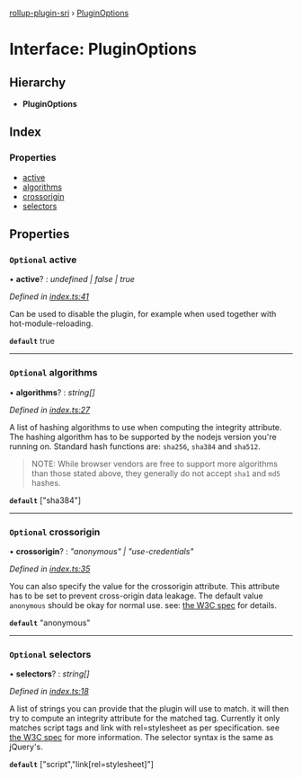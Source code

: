 [rollup-plugin-sri](../README.md) › [PluginOptions](pluginoptions.md)

# Interface: PluginOptions

## Hierarchy

* **PluginOptions**

## Index

### Properties

* [active](pluginoptions.md#optional-active)
* [algorithms](pluginoptions.md#optional-algorithms)
* [crossorigin](pluginoptions.md#optional-crossorigin)
* [selectors](pluginoptions.md#optional-selectors)

## Properties

### `Optional` active

• **active**? : *undefined | false | true*

*Defined in [index.ts:41](https://github.com/JonasKruckenberg/rollup-plugin-sri/blob/a8b2ca2/index.ts#L41)*

Can be used to disable the plugin, for example when used together with hot-module-reloading.

**`default`** true

___

### `Optional` algorithms

• **algorithms**? : *string[]*

*Defined in [index.ts:27](https://github.com/JonasKruckenberg/rollup-plugin-sri/blob/a8b2ca2/index.ts#L27)*

A list of hashing algorithms to use when computing the integrity attribute.
The hashing algorithm has to be supported by the nodejs version you're running on.
Standard hash functions are: `sha256`, `sha384` and `sha512`.
> NOTE: While browser vendors are free to support more algorithms than those stated above,
> they generally do not accept `sha1` and `md5` hashes.

**`default`** ["sha384"]

___

### `Optional` crossorigin

• **crossorigin**? : *"anonymous" | "use-credentials"*

*Defined in [index.ts:35](https://github.com/JonasKruckenberg/rollup-plugin-sri/blob/a8b2ca2/index.ts#L35)*

You can also specify the value for the crossorigin attribute.
This attribute has to be set to prevent cross-origin data leakage.
The default value `anonymous` should be okay for normal use.
see: [the W3C spec](https://www.w3.org/TR/SRI/#cross-origin-data-leakage) for details.

**`default`** "anonymous"

___

### `Optional` selectors

• **selectors**? : *string[]*

*Defined in [index.ts:18](https://github.com/JonasKruckenberg/rollup-plugin-sri/blob/a8b2ca2/index.ts#L18)*

A list of strings you can provide that the plugin will use to match.
it will then try to compute an integrity attribute for the matched tag.
Currently it only matches script tags and link with rel=stylesheet as per specification.
see [the W3C spec](https://www.w3.org/TR/SRI/#elements) for more information.
The selector syntax is the same as jQuery's.

**`default`** ["script","link[rel=stylesheet]"]
